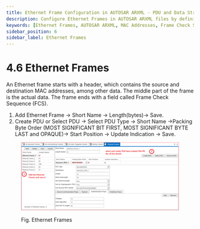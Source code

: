 ```yaml
---
title: Ethernet Frame Configuration in AUTOSAR ARXML - PDU and Data Structure Management
description: Configure Ethernet Frames in AUTOSAR ARXML files by defining short names and lengths. Manage PDUs by selecting types, specifying packing byte orders, and updating indication positions. Understand the structure of Ethernet frames, including headers, data, and Frame Check Sequence (FCS), for effective communication in networked environments.
keywords: [Ethernet Frames, AUTOSAR ARXML, MAC Addresses, Frame Check Sequence, PDU, Packing Byte Order, Short Name, Frame Length]
sidebar_position: 6
sidebar_label: Ethernet Frames
---
```


# 4.6 Ethernet Frames

An Ethernet frame starts with a header, which contains the source and destination MAC addresses, among other data. The middle part of the frame is the actual data. The frame ends with a field called Frame Check Sequence (FCS).

1. Add Ethernet Frame → Short Name → Length(bytes)→ Save.
2. Create PDU or Select PDU →  Select  PDU Type → Short Name →Packing Byte Order (MOST SIGNIFICANT BIT FIRST, MOST SIGNIFICANT BYTE LAST and OPAQUE)→ Start Position → Update Indication → Save.

<div class="text--center">

<figure>

![Ethernet Frames](../assets/image57.webp "- Ethernet Frames")
<figcaption>Fig. Ethernet Frames</figcaption>
</figure>
</div> 
